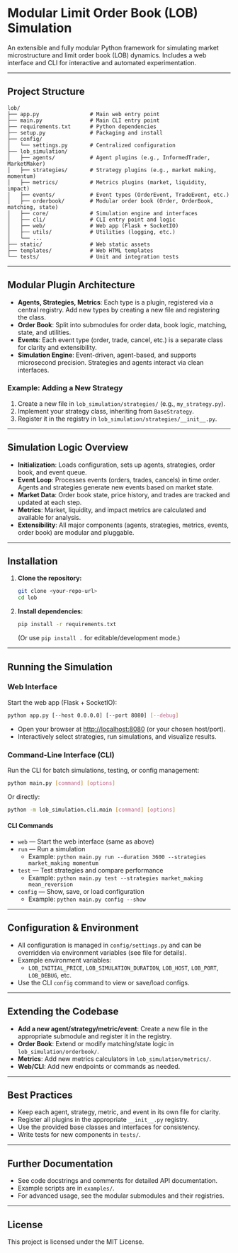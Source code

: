 # Modular Limit Order Book (LOB) Simulation

An extensible and fully modular Python framework for simulating market microstructure and limit order book (LOB) dynamics. Includes a web interface and CLI for interactive and automated experimentation.

---

## Project Structure

```
lob/
├── app.py                # Main web entry point
├── main.py               # Main CLI entry point
├── requirements.txt      # Python dependencies
├── setup.py              # Packaging and install
├── config/
│   └── settings.py       # Centralized configuration
├── lob_simulation/
│   ├── agents/           # Agent plugins (e.g., InformedTrader, MarketMaker)
│   ├── strategies/       # Strategy plugins (e.g., market making, momentum)
│   ├── metrics/          # Metrics plugins (market, liquidity, impact)
│   ├── events/           # Event types (OrderEvent, TradeEvent, etc.)
│   ├── orderbook/        # Modular order book (Order, OrderBook, matching, state)
│   ├── core/             # Simulation engine and interfaces
│   ├── cli/              # CLI entry point and logic
│   ├── web/              # Web app (Flask + SocketIO)
│   ├── utils/            # Utilities (logging, etc.)
│   └── ...
├── static/               # Web static assets
├── templates/            # Web HTML templates
└── tests/                # Unit and integration tests
```

---

## Modular Plugin Architecture

- **Agents, Strategies, Metrics**: Each type is a plugin, registered via a central registry. Add new types by creating a new file and registering the class.
- **Order Book**: Split into submodules for order data, book logic, matching, state, and utilities.
- **Events**: Each event type (order, trade, cancel, etc.) is a separate class for clarity and extensibility.
- **Simulation Engine**: Event-driven, agent-based, and supports microsecond precision. Strategies and agents interact via clean interfaces.

### Example: Adding a New Strategy
1. Create a new file in `lob_simulation/strategies/` (e.g., `my_strategy.py`).
2. Implement your strategy class, inheriting from `BaseStrategy`.
3. Register it in the registry in `lob_simulation/strategies/__init__.py`.

---

## Simulation Logic Overview

- **Initialization**: Loads configuration, sets up agents, strategies, order book, and event queue.
- **Event Loop**: Processes events (orders, trades, cancels) in time order. Agents and strategies generate new events based on market state.
- **Market Data**: Order book state, price history, and trades are tracked and updated at each step.
- **Metrics**: Market, liquidity, and impact metrics are calculated and available for analysis.
- **Extensibility**: All major components (agents, strategies, metrics, events, order book) are modular and pluggable.

---

## Installation

1. **Clone the repository:**
   ```bash
   git clone <your-repo-url>
   cd lob
   ```
2. **Install dependencies:**
   ```bash
   pip install -r requirements.txt
   ```
   (Or use `pip install .` for editable/development mode.)

---

## Running the Simulation

### Web Interface

Start the web app (Flask + SocketIO):
```bash
python app.py [--host 0.0.0.0] [--port 8080] [--debug]
```
- Open your browser at [http://localhost:8080](http://localhost:8080) (or your chosen host/port).
- Interactively select strategies, run simulations, and visualize results.

### Command-Line Interface (CLI)

Run the CLI for batch simulations, testing, or config management:
```bash
python main.py [command] [options]
```
Or directly:
```bash
python -m lob_simulation.cli.main [command] [options]
```

#### CLI Commands
- `web` — Start the web interface (same as above)
- `run` — Run a simulation
    - Example: `python main.py run --duration 3600 --strategies market_making momentum`
- `test` — Test strategies and compare performance
    - Example: `python main.py test --strategies market_making mean_reversion`
- `config` — Show, save, or load configuration
    - Example: `python main.py config --show`

---

## Configuration & Environment

- All configuration is managed in `config/settings.py` and can be overridden via environment variables (see file for details).
- Example environment variables:
    - `LOB_INITIAL_PRICE`, `LOB_SIMULATION_DURATION`, `LOB_HOST`, `LOB_PORT`, `LOB_DEBUG`, etc.
- Use the CLI `config` command to view or save/load configs.

---

## Extending the Codebase

- **Add a new agent/strategy/metric/event**: Create a new file in the appropriate submodule and register it in the registry.
- **Order Book**: Extend or modify matching/state logic in `lob_simulation/orderbook/`.
- **Metrics**: Add new metrics calculators in `lob_simulation/metrics/`.
- **Web/CLI**: Add new endpoints or commands as needed.

---

## Best Practices

- Keep each agent, strategy, metric, and event in its own file for clarity.
- Register all plugins in the appropriate `__init__.py` registry.
- Use the provided base classes and interfaces for consistency.
- Write tests for new components in `tests/`.

---

## Further Documentation

- See code docstrings and comments for detailed API documentation.
- Example scripts are in `examples/`.
- For advanced usage, see the modular submodules and their registries.

---

## License

This project is licensed under the MIT License. 